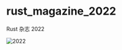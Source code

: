 # rust_magazine_2022
Rust 杂志 2022

![2022](https://user-images.githubusercontent.com/27893/150057562-c5db14c6-1742-43b9-add8-2dbe37c8fb7d.png)
